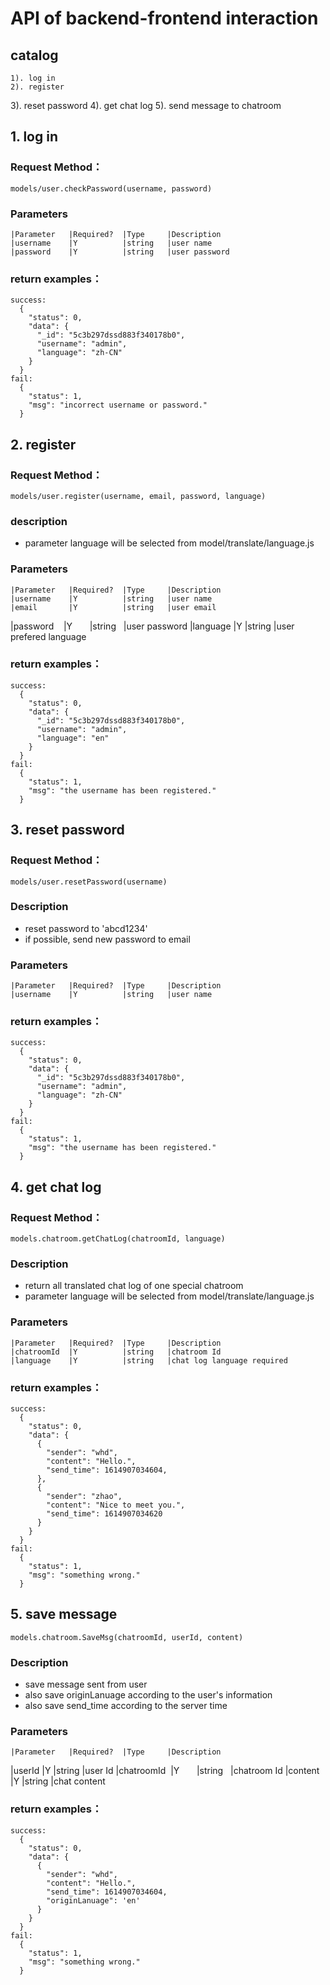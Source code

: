 # API of backend-frontend interaction 

## catalog
	1). log in
	2). register
  3). reset password
  4). get chat log
  5). send message to chatroom

## 1. log in

### Request Method：
	models/user.checkPassword(username, password)

### Parameters
	|Parameter   |Required?  |Type     |Description
	|username    |Y          |string   |user name
	|password    |Y          |string   |user password

### return examples：
	success:
      {
        "status": 0,
        "data": {
          "_id": "5c3b297dssd883f340178b0",
          "username": "admin",
          "language": "zh-CN"
        }
      }
	fail:
	  {
        "status": 1,
        "msg": "incorrect username or password."
      }

## 2. register

### Request Method：
	models/user.register(username, email, password, language)

### description
  * parameter language will be selected from model/translate/language.js

### Parameters
	|Parameter   |Required?  |Type     |Description
	|username    |Y          |string   |user name
	|email       |Y          |string   |user email
  |password    |Y          |string   |user password
  |language    |Y          |string   |user prefered language

### return examples：
	success:
	  {
        "status": 0,
        "data": {
          "_id": "5c3b297dssd883f340178b0",
          "username": "admin",
          "language": "en"
        }
      }
	fail:
	  {
        "status": 1,
        "msg": "the username has been registered."
      }

## 3. reset password

### Request Method：
	models/user.resetPassword(username)

### Description
  * reset password to 'abcd1234'
  * if possible, send new password to email

### Parameters
	|Parameter   |Required?  |Type     |Description
	|username    |Y          |string   |user name

### return examples：
	success:
	  {
        "status": 0,
        "data": {
          "_id": "5c3b297dssd883f340178b0",
          "username": "admin",
          "language": "zh-CN"
        }
      }
	fail:
	  {
        "status": 1,
        "msg": "the username has been registered."
      }

## 4. get chat log

### Request Method：
	models.chatroom.getChatLog(chatroomId, language)

### Description
  * return all translated chat log of one special chatroom
  * parameter language will be selected from model/translate/language.js

### Parameters
	|Parameter   |Required?  |Type     |Description
	|chatroomId  |Y          |string   |chatroom Id
	|language    |Y          |string   |chat log language required

### return examples：
	success:
	  {
        "status": 0,
        "data": {
          {
            "sender": "whd",
            "content": "Hello.",
            "send_time": 1614907034604,
          },
          {
            "sender": "zhao",
            "content": "Nice to meet you.",
            "send_time": 1614907034620
          }
        }
      }
	fail:
	  {
        "status": 1,
        "msg": "something wrong."
      }

## 5. save message
	models.chatroom.SaveMsg(chatroomId, userId, content)

### Description
  * save message sent from user
  * also save originLanuage according to the user's information
  * also save send_time according to the server time 


### Parameters
	|Parameter   |Required?  |Type     |Description
  |userId      |Y          |string   |user Id
	|chatroomId  |Y          |string   |chatroom Id
  |content     |Y          |string   |chat content
  
### return examples：
	success:
	  {
        "status": 0,
        "data": {
          {
            "sender": "whd",
            "content": "Hello.",
            "send_time": 1614907034604,
            "originLanuage": 'en'
          }
        }
      }
	fail:
	  {
        "status": 1,
        "msg": "something wrong."
      }